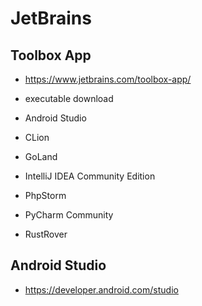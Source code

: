 # JetBrains

## Toolbox App

- https://www.jetbrains.com/toolbox-app/

- executable download

- Android Studio
- CLion
- GoLand
- IntelliJ IDEA Community Edition
- PhpStorm
- PyCharm Community
- RustRover

## Android Studio

- https://developer.android.com/studio
